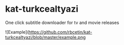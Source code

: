 # kat-turkcealtyazi
One click subtitle downloader for tv and movie releases


![Example](https://github.com/rbcetin/kat-turkcealtyazi/blob/master/example.png


